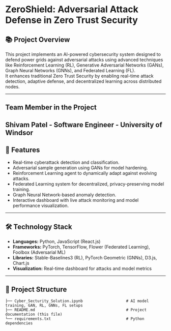 # ZeroShield: Adversarial Attack Defense in Zero Trust Security

## 📚 Project Overview
This project implements an AI-powered cybersecurity system designed to defend power grids against adversarial attacks using advanced techniques like Reinforcement Learning (RL), Generative Adversarial Networks (GANs), Graph Neural Networks (GNNs), and Federated Learning (FL).  
It enhances traditional Zero Trust Security by enabling real-time attack detection, adaptive defense, and decentralized learning across distributed nodes.

---
## Team Member in the Project
Shivam Patel - Software Engineer - University of Windsor
---
## 🚀 Features
- Real-time cyberattack detection and classification.
- Adversarial sample generation using GANs for model hardening.
- Reinforcement Learning agent to dynamically adapt against evolving attacks.
- Federated Learning system for decentralized, privacy-preserving model training.
- Graph Neural Network-based anomaly detection.
- Interactive dashboard with live attack monitoring and model performance visualization.

---

## 🛠️ Technology Stack
- **Languages:** Python, JavaScript (React.js)
- **Frameworks:** PyTorch, TensorFlow, Flower (Federated Learning), Foolbox (Adversarial ML)
- **Libraries:** Stable-Baselines3 (RL), PyTorch Geometric (GNNs), D3.js, Chart.js
- **Visualization:** Real-time dashboard for attacks and model metrics

---

## 📂 Project Structure
```plaintext
├── Cyber_Secturity_Solution.ipynb                   # AI model training, GAN, RL, GNNs, FL setups
├── README.md                                        # Project documentation (this file)
└── requirements.txt                                 # Python dependencies
